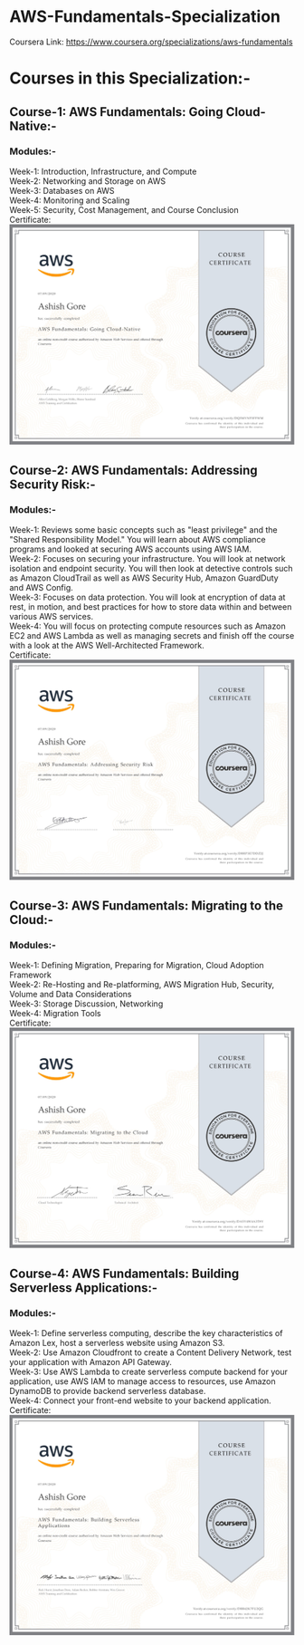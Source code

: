 # AWS-Fundamentals-Specialization
Coursera Link: https://www.coursera.org/specializations/aws-fundamentals
# Courses in this Specialization:-
## Course-1: AWS Fundamentals: Going Cloud-Native:-
### Modules:-
Week-1: Introduction, Infrastructure, and Compute <br />
Week-2: Networking and Storage on AWS <br />
Week-3: Databases on AWS <br />
Week-4: Monitoring and Scaling <br />
Week-5: Security, Cost Management, and Course Conclusion <br />
Certificate: 
![picture alt](https://github.com/Ashish-Gore/-AWS-Fundamentals-Specialization/blob/master/Course-1%20AWS%20Fundamentals%20Going%20Cloud-Native/Course-1%20AWS%20Fundamentals%20Going%20Cloud-Native.jpg)

## Course-2: AWS Fundamentals: Addressing Security Risk:-
### Modules:-
Week-1: Reviews some basic concepts such as "least privilege" and the "Shared Responsibility Model." You will learn about AWS compliance programs and looked at securing AWS accounts using AWS IAM. <br />
Week-2: Focuses on securing your infrastructure. You will look at network isolation and endpoint security. You will then look at detective controls such as Amazon CloudTrail as well as AWS Security Hub, Amazon GuardDuty and AWS Config. <br />
Week-3: Focuses on data protection. You will look at encryption of data at rest, in motion, and best practices for how to store data within and between various AWS services. <br />
Week-4: You will focus on protecting compute resources such as Amazon EC2 and AWS Lambda as well as managing secrets and finish off the course with a look at the AWS Well-Architected Framework. <br />
Certificate: 
![picture alt](https://github.com/Ashish-Gore/-AWS-Fundamentals-Specialization/blob/master/Course-2%20AWS%20Fundamentals%20Addressing%20Security%20Risk/Course-2%20AWS%20Fundamentals%20Addressing%20Security%20Risk.jpg)


## Course-3: AWS Fundamentals: Migrating to the Cloud:-
### Modules:-
Week-1: Defining Migration, Preparing for Migration, Cloud Adoption Framework <br />
Week-2: Re-Hosting and Re-platforming, AWS Migration Hub, Security, Volume and Data Considerations <br />
Week-3: Storage Discussion, Networking <br />
Week-4: Migration Tools <br />
Certificate: 
![picture alt](https://github.com/Ashish-Gore/-AWS-Fundamentals-Specialization/blob/master/Course-3%20AWS%20Fundamentals%20Migrating%20to%20the%20Cloud/Course-3%20AWS%20Fundamentals%20Migrating%20to%20the%20Cloud.jpg)


## Course-4: AWS Fundamentals: Building Serverless Applications:-
### Modules:-
Week-1: Define serverless computing, describe the key characteristics of Amazon Lex, host a serverless website using Amazon S3. <br />
Week-2: Use Amazon Cloudfront to create a Content Delivery Network, test your application with Amazon API Gateway. <br />
Week-3: Use AWS Lambda to create serverless compute backend for your application, use AWS IAM to manage access to resources, use Amazon DynamoDB to provide backend serverless database. <br />
Week-4: Connect your front-end website to your backend application. <br />
Certificate: 
![picture alt](https://github.com/Ashish-Gore/-AWS-Fundamentals-Specialization/blob/master/Course-4%20AWS%20Fundamentals%20Building%20Serverless%20Applications/Course-4%20AWS%20Fundamentals%20Building%20Serverless%20Applications.jpg)


